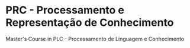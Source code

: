 # PRC - Processamento e Representação de Conhecimento

Master's Course in PLC - Processamento de Linguagem e Conhecimento